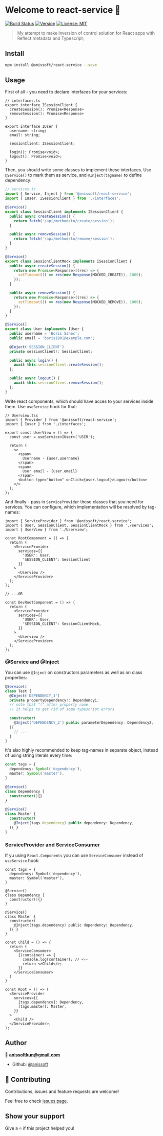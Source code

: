 # Welcome to react-service 👋
[![Build Status](https://travis-ci.org/Anissoft/react-service.svg?branch=master)](https://travis-ci.org/Anissoft/react-service)
[![Version](https://img.shields.io/npm/v/react-service.svg)](https://www.npmjs.com/package/react-service)
[![License: MIT](https://img.shields.io/badge/License-MIT-yellow.svg)](#)

> My attempt to make inversion of control solution for React apps with Reflect metadata and Typescript;

## Install

```sh
npm install @anissoft/react-service --save
```

## Usage

First of all - you need to declare interfaces for your services:

```tsx
// interfaces.ts
export interface ISessionClient {
  createSession(): Promise<Response>
  removeSession(): Promise<Response>
}

export interface IUser {
  username: string;
  email: string;

  sessionClient: ISessionClient;

  login(): Promise<void>;
  logout(): Promise<void>;
}
```

Then, you should write some classes to implement these interfaces. Use `@Service()` to mark them as service, and `@Inject(tagname)` to define dependency:

```typescript
// services.ts
import { Service, Inject } from '@anissoft/react-service';
import { IUser, ISessionClient } from './interfaces';

@Service()
export class SessionClient implements ISessionClient {
  public async createSession() {
    return fetch('/api/method/to/create/session');
  }

  public async removeSession() {
    return fetch('/api/method/to/remove/session');
  }
}

@Service()
export class SessionClientMock implements ISessionClient {
  public async createSession() {
    return new Promise<Response>((res) => {
      setTimeout(() => res(new Response(MOCKED_CREATE)), 1000);
    });
  }

  public async removeSession() {
    return new Promise<Response>((res) => {
      setTimeout(() => res(new Response(MOCKED_REMOVE)), 1000);
    });
  }
}

@Service()
export class User implements IUser {
  public username = 'Boris Sshec';
  public email = 'boris1991@example.com';

  @Inject('SESSION_CLIENT') 
  private sessionClient!: SessionClient; 

  public async login() {
    await this.sessionClient.createSession();
  }; 

  public async logout() {
    await this.sessionClient.removeSession();
  }; 
}

```

Write react components, which should have acces to your services inside them. Use `useService` hook for that:

```tsx
// Userview.tsx
import { Provider } from '@anissoft/react-service';
import { Iuser } from './interfaces';

export const UserView = () => {
  const user = useService<IUser>('USER');

  return (
    <>
      <span>
        Username - {user.username}
      </span>
      <span>
        User email - {user.email}
      </span>
      <button type="button" onClick={user.logout}>Logout</button>
    </>
  );
};
```

And finally - pass in `ServiceProvider` those classes that you need for services. You can configure, which implementation will be resolved by tag-names:

```tsx
import { ServiceProvider } from '@anissoft/react-service';
import { User, SessionClient, SessionClientMock } from './services';
import { UserView } from './Userview';

const RootComponent = () => {
  return (
    <ServiceProvider 
      services={{ 
        'USER': User, 
        'SESSION_CLIENT': SessionClient 
      }}
    >
      <Userview />
    </ServiceProvider>
  );
};

// ...OR

const DevRootComponent = () => {
  return (
    <ServiceProvider 
      services={{ 
        'USER': User, 
        'SESSION_CLIENT': SessionCLientMock,
      }}
    >
      <Userview />
    </ServiceProvider>
  );
};
```

### @Service and @Inject

You can use `@Inject` on constructors parameters as well as on class properties:

```typescript
@Service()
class Test {
  @Inject('DEPENDENCY_1') 
  private propertyDependency!: Dependency1; 
  // note that "!" after property name
  // it helps to get rid of some typescript errors

  constructor(
    @Inject('DEPENDENCY_2') public parameterDependency: Dependency2,
  ){
    // ...
  }
}
```

It's also highly recommended to keep tag-names in separate object, instead of using string literals every time:

```typescript
const tags = {
  dependency: Symbol('dependency'),
  master: Symbol('master'),
}

@Service()
class Dependency {
  constructor(){}
}

@Service()
class Master {
  constructor(
    @Inject(tags.dependency) public dependency: Dependency,
  ){ }
}
```

### ServiceProvider and ServiceConsumer

If yu using `React.Components` you can use `ServiceConsumer` instead of `useService` hook:

```tsx
const tags = {
  dependency: Symbol('dependency'),
  master: Symbol('master'),
}

@Service()
class Dependency {
  constructor(){}
}

@Service()
class Master {
  constructor(
    @Inject(tags.dependency) public dependency: Dependency,
  ){ }
}

const Child = () => {
  return (
    <ServiceConsumer>
      {(container) => {
        console.log(container); // <--
        return <>Child</>;
      }}
    </ServiceConsumer>
  )
}

const Root = () => (
  <ServiceProvider 
    services={{ 
      [tags.dependency]: Dependency, 
      [tags.master]: Master,
    }}
  >
    <Child />
  </ServiceProvider>,
);
```

## Author

👤 **anissoftkun@gmail.com**

* Github: [@anissoft](https://github.com/anissoft)

## 🤝 Contributing

Contributions, issues and feature requests are welcome!

Feel free to check [issues page](https://github.com/Anissoft/react-service/issues). 

## Show your support

Give a ⭐️ if this project helped you!